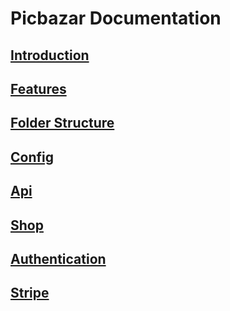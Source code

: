 # Picbazar Documentation

## [Introduction](introduction.md)

## [Features](features.md)

## [Folder Structure](folder-structure.md)

## [Config](config.md)

## [Api](api.md)

## [Shop](shop.md)

## [Authentication](authentication.md)

## [Stripe](stripe.md)
